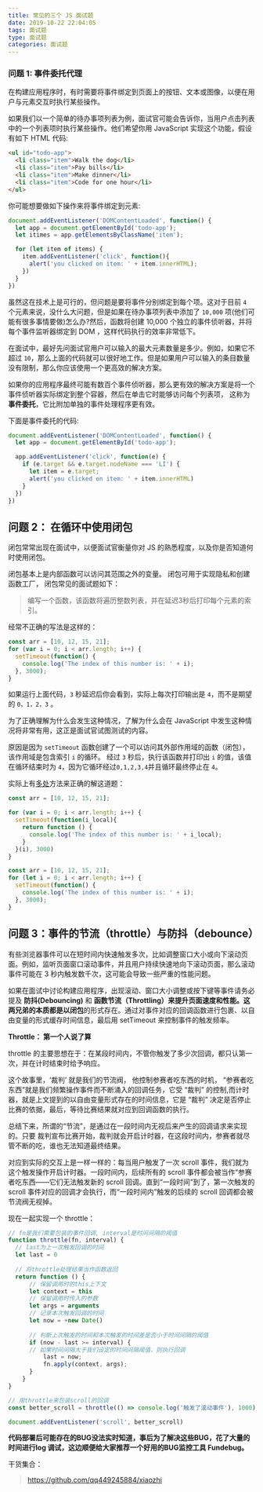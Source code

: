 ```yaml
---
title: 常见的三个 JS 面试题
date: 2019-10-22 22:04:05
tags: 面试题
type: 面试题
categories: 面试题
---
```




### 问题 1: 事件委托代理

在构建应用程序时，有时需要将事件绑定到页面上的按钮、文本或图像，以便在用户与元素交互时执行某些操作。

如果我们以一个简单的待办事项列表为例，面试官可能会告诉你，当用户点击列表中的一个列表项时执行某些操作。他们希望你用 JavaScript 实现这个功能，假设有如下 HTML 代码:

```html
<ul id="todo-app">
  <li class="item">Walk the dog</li>
  <li class="item">Pay bills</li>
  <li class="item">Make dinner</li>
  <li class="item">Code for one hour</li>
</ul>
```

你可能想要做如下操作来将事件绑定到元素:

```js
document.addEventListener('DOMContentLoaded', function() {
  let app = document.getElementById('todo-app');
  let itimes = app.getElementsByClassName('item');

  for (let item of items) {
    item.addEventListener('click', function(){
      alert('you clicked on item: ' + item.innerHTML);
    })
  }
})
```

虽然这在技术上是可行的，但问题是要将事件分别绑定到每个项。这对于目前 `4` 个元素来说，没什么大问题，但是如果在待办事项列表中添加了 `10,000` 项(他们可能有很多事情要做)怎么办?然后，函数将创建 10,000 个独立的事件侦听器，并将每个事件监听器绑定到 DOM ，这样代码执行的效率非常低下。

在面试中，最好先问面试官用户可以输入的最大元素数量是多少。例如，如果它不超过 `10`，那么上面的代码就可以很好地工作。但是如果用户可以输入的条目数量没有限制，那么你应该使用一个更高效的解决方案。

如果你的应用程序最终可能有数百个事件侦听器，那么更有效的解决方案是将一个事件侦听器实际绑定到整个容器，然后在单击它时能够访问每个列表项， 这称为 **事件委托**，它比附加单独的事件处理程序更有效。

下面是事件委托的代码:

```js
document.addEventListener('DOMContentLoaded', function() {
  let app = document.getElementById('todo-app');

  app.addEventListener('click', function(e) {
    if (e.target && e.target.nodeName === 'LI') {
      let item = e.target;
      alert('you clicked on item: ' + item.innerHTML)
    }
  })
})
```



## 问题 2： 在循环中使用闭包

闭包常常出现在面试中，以便面试官衡量你对 JS 的熟悉程度，以及你是否知道何时使用闭包。

闭包基本上是内部函数可以访问其范围之外的变量。 闭包可用于实现隐私和创建函数工厂， 闭包常见的面试题如下：

> 编写一个函数，该函数将遍历整数列表，并在延迟3秒后打印每个元素的索引。

经常不正确的写法是这样的：

```js
const arr = [10, 12, 15, 21];
for (var i = 0; i < arr.length; i++) {
  setTimeout(function() {
    console.log('The index of this number is: ' + i);
  }, 3000);
}
```

如果运行上面代码，`3` 秒延迟后你会看到，实际上每次打印输出是 `4`，而不是期望的 `0，1，2，3` 。

为了正确理解为什么会发生这种情况，了解为什么会在 JavaScript 中发生这种情况将非常有用，这正是面试官试图测试的内容。

原因是因为 `setTimeout` 函数创建了一个可以访问其外部作用域的函数（闭包），该作用域是包含索引 `i` 的循环。 经过 `3` 秒后，执行该函数并打印出 `i` 的值，该值在循环结束时为 `4`，因为它循环经过`0,1,2,3,4`并且循环最终停止在 `4`。

实际上有[多处](https://stackoverflow.com/questions/3572480/please-explain-the-use-of-javascript-closures-in-loops)方法来正确的解这道题：

```js
const arr = [10, 12, 15, 21];

for (var i = 0; i < arr.length; i++) {
  setTimeout(function(i_local){
    return function () {
      console.log('The index of this number is: ' + i_local);
    }
  }(i), 3000)
}
```

```js
const arr = [10, 12, 15, 21];
for (let i = 0; i < arr.length; i++) {
  setTimeout(function() {
    console.log('The index of this number is: ' + i);
  }, 3000);
}
```



## 问题 3：事件的节流（throttle）与防抖（debounce）

有些浏览器事件可以在短时间内快速触发多次，比如调整窗口大小或向下滚动页面。例如，监听页面窗口滚动事件，并且用户持续快速地向下滚动页面，那么滚动事件可能在 3 秒内触发数千次，这可能会导致一些严重的性能问题。

如果在面试中讨论构建应用程序，出现滚动、窗口大小调整或按下键等事件请务必提及 **防抖(Debouncing)** 和 **函数节流（Throttling）来提升页面速度和性能。这两兄弟的本质都是以闭包**的形式存在。通过对事件对应的回调函数进行包裹、以自由变量的形式缓存时间信息，最后用 setTimeout 来控制事件的触发频率。

**Throttle： 第一个人说了算**

throttle 的主要思想在于：在某段时间内，不管你触发了多少次回调，都只认第一次，并在计时结束时给予响应。

这个故事里，‘裁判’ 就是我们的节流阀， 他控制参赛者吃东西的时机， “参赛者吃东西”就是我们频繁操作事件而不断涌入的回调任务，它受 “裁判” 的控制,而计时器，就是上文提到的以自由变量形式存在的时间信息，它是 “裁判” 决定是否停止比赛的依据，最后，等待比赛结果就对应到回调函数的执行。

总结下来，所谓的“节流”，是通过在一段时间内无视后来产生的回调请求来实现的。只要 裁判宣布比赛开始，裁判就会开启计时器，在这段时间内，参赛者就尽管不断的吃，谁也无法知道最终结果。

对应到实际的交互上是一样一样的：每当用户触发了一次 scroll 事件，我们就为这个触发操作开启计时器。一段时间内，后续所有的 scroll 事件都会被当作“参赛者吃东西——它们无法触发新的 scroll 回调。直到“一段时间”到了，第一次触发的 scroll 事件对应的回调才会执行，而“一段时间内”触发的后续的 scroll 回调都会被节流阀无视掉。

现在一起实现一个 throttle：

```js
// fn是我们需要包装的事件回调, interval是时间间隔的阈值
function throttle(fn, interval) {
  // last为上一次触发回调的时间
  let last = 0
  
  // 将throttle处理结果当作函数返回
  return function () {
      // 保留调用时的this上下文
      let context = this
      // 保留调用时传入的参数
      let args = arguments
      // 记录本次触发回调的时间
      let now = +new Date()
      
      // 判断上次触发的时间和本次触发的时间差是否小于时间间隔的阈值
      if (now - last >= interval) {
      // 如果时间间隔大于我们设定的时间间隔阈值，则执行回调
          last = now;
          fn.apply(context, args);
      }
    }
}

// 用throttle来包装scroll的回调
const better_scroll = throttle(() => console.log('触发了滚动事件'), 1000)

document.addEventListener('scroll', better_scroll)
```

**代码部署后可能存在的BUG没法实时知道，事后为了解决这些BUG，花了大量的时间进行log 调试，这边顺便给大家推荐一个好用的BUG监控工具 Fundebug。**

干货集合：

> https://github.com/qq449245884/xiaozhi

